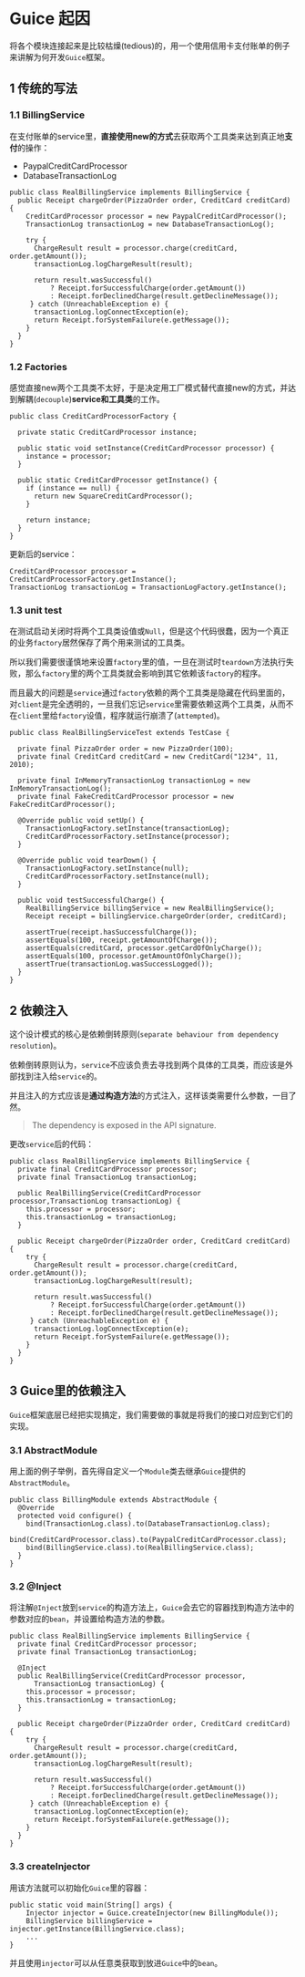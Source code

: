 # Guice 起因

将各个模块连接起来是比较枯燥(tedious)的，用一个使用信用卡支付账单的例子来讲解为何开发`Guice`框架。

## 1 传统的写法

### 1.1 BillingService

在支付账单的service里，**直接使用new的方式**去获取两个工具类来达到真正地**支付**的操作：

* PaypalCreditCardProcessor
* DatabaseTransactionLog

```
public class RealBillingService implements BillingService {
  public Receipt chargeOrder(PizzaOrder order, CreditCard creditCard) {
    CreditCardProcessor processor = new PaypalCreditCardProcessor();
    TransactionLog transactionLog = new DatabaseTransactionLog();

    try {
      ChargeResult result = processor.charge(creditCard, order.getAmount());
      transactionLog.logChargeResult(result);

      return result.wasSuccessful()
          ? Receipt.forSuccessfulCharge(order.getAmount())
          : Receipt.forDeclinedCharge(result.getDeclineMessage());
     } catch (UnreachableException e) {
      transactionLog.logConnectException(e);
      return Receipt.forSystemFailure(e.getMessage());
    }
  }
}
```

### 1.2 Factories

感觉直接new两个工具类不太好，于是决定用工厂模式替代直接new的方式，并达到解耦(`decouple`)**service和工具类**的工作。

```
public class CreditCardProcessorFactory {

  private static CreditCardProcessor instance;

  public static void setInstance(CreditCardProcessor processor) {
    instance = processor;
  }

  public static CreditCardProcessor getInstance() {
    if (instance == null) {
      return new SquareCreditCardProcessor();
    }

    return instance;
  }
}
```

更新后的service：

```
CreditCardProcessor processor = CreditCardProcessorFactory.getInstance();
TransactionLog transactionLog = TransactionLogFactory.getInstance();
```

### 1.3 unit test

在测试启动关闭时将两个工具类设值或`Null`，但是这个代码很蠢，因为一个真正的业务`factory`居然保存了两个用来测试的工具类。

所以我们需要很谨慎地来设置`factory`里的值，一旦在测试时`teardown`方法执行失败，那么`factory`里的两个工具类就会影响到其它依赖该`factory`的程序。

而且最大的问题是`service`通过`factory`依赖的两个工具类是隐藏在代码里面的，对`client`是完全透明的，一旦我们忘记`service`里需要依赖这两个工具类，从而不在`client`里给`factory`设值，程序就运行崩溃了(`attempted`)。

```
public class RealBillingServiceTest extends TestCase {

  private final PizzaOrder order = new PizzaOrder(100);
  private final CreditCard creditCard = new CreditCard("1234", 11, 2010);

  private final InMemoryTransactionLog transactionLog = new InMemoryTransactionLog();
  private final FakeCreditCardProcessor processor = new FakeCreditCardProcessor();

  @Override public void setUp() {
    TransactionLogFactory.setInstance(transactionLog);
    CreditCardProcessorFactory.setInstance(processor);
  }

  @Override public void tearDown() {
    TransactionLogFactory.setInstance(null);
    CreditCardProcessorFactory.setInstance(null);
  }

  public void testSuccessfulCharge() {
    RealBillingService billingService = new RealBillingService();
    Receipt receipt = billingService.chargeOrder(order, creditCard);

    assertTrue(receipt.hasSuccessfulCharge());
    assertEquals(100, receipt.getAmountOfCharge());
    assertEquals(creditCard, processor.getCardOfOnlyCharge());
    assertEquals(100, processor.getAmountOfOnlyCharge());
    assertTrue(transactionLog.wasSuccessLogged());
  }
}
```

## 2 依赖注入

这个设计模式的核心是依赖倒转原则(`separate behaviour from dependency resolution`)。

依赖倒转原则认为，`service`不应该负责去寻找到两个具体的工具类，而应该是外部找到注入给`service`的。

并且注入的方式应该是**通过构造方法**的方式注入，这样该类需要什么参数，一目了然。

>The dependency is exposed in the API signature.

更改`service`后的代码：

```
public class RealBillingService implements BillingService {
  private final CreditCardProcessor processor;
  private final TransactionLog transactionLog;

  public RealBillingService(CreditCardProcessor processor,TransactionLog transactionLog) {
    this.processor = processor;
    this.transactionLog = transactionLog;
  }

  public Receipt chargeOrder(PizzaOrder order, CreditCard creditCard) {
    try {
      ChargeResult result = processor.charge(creditCard, order.getAmount());
      transactionLog.logChargeResult(result);

      return result.wasSuccessful()
          ? Receipt.forSuccessfulCharge(order.getAmount())
          : Receipt.forDeclinedCharge(result.getDeclineMessage());
     } catch (UnreachableException e) {
      transactionLog.logConnectException(e);
      return Receipt.forSystemFailure(e.getMessage());
    }
  }
}
```

## 3 Guice里的依赖注入

`Guice`框架底层已经把实现搞定，我们需要做的事就是将我们的接口对应到它们的实现。

### 3.1 AbstractModule

用上面的例子举例，首先得自定义一个`Module`类去继承`Guice`提供的`AbstractModule`。

```
public class BillingModule extends AbstractModule {
  @Override
  protected void configure() {
    bind(TransactionLog.class).to(DatabaseTransactionLog.class);
    bind(CreditCardProcessor.class).to(PaypalCreditCardProcessor.class);
    bind(BillingService.class).to(RealBillingService.class);
  }
}
```

### 3.2 @Inject

将注解`@Inject`放到`service`的构造方法上，`Guice`会去它的容器找到构造方法中的参数对应的`bean`，并设置给构造方法的参数。

```
public class RealBillingService implements BillingService {
  private final CreditCardProcessor processor;
  private final TransactionLog transactionLog;

  @Inject
  public RealBillingService(CreditCardProcessor processor,
      TransactionLog transactionLog) {
    this.processor = processor;
    this.transactionLog = transactionLog;
  }

  public Receipt chargeOrder(PizzaOrder order, CreditCard creditCard) {
    try {
      ChargeResult result = processor.charge(creditCard, order.getAmount());
      transactionLog.logChargeResult(result);

      return result.wasSuccessful()
          ? Receipt.forSuccessfulCharge(order.getAmount())
          : Receipt.forDeclinedCharge(result.getDeclineMessage());
     } catch (UnreachableException e) {
      transactionLog.logConnectException(e);
      return Receipt.forSystemFailure(e.getMessage());
    }
  }
}
```

### 3.3 createInjector

用该方法就可以初始化`Guice`里的容器：

```
public static void main(String[] args) {
    Injector injector = Guice.createInjector(new BillingModule());
    BillingService billingService = injector.getInstance(BillingService.class);
    ...
}
```

并且使用`injector`可以从任意类获取到放进`Guice`中的`bean`。